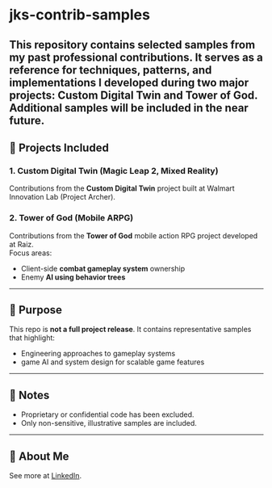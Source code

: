 # jks-contrib-samples

This repository contains selected samples from my past professional contributions. 
It serves as a reference for techniques, patterns, and implementations I developed during two major projects: **Custom Digital Twin** and **Tower of God**.
Additional samples will be included in the near future.
---

## 📂 Projects Included

### 1. Custom Digital Twin (Magic Leap 2, Mixed Reality)
Contributions from the **Custom Digital Twin** project built at Walmart Innovation Lab (Project Archer).  


### 2. Tower of God (Mobile ARPG)
Contributions from the **Tower of God** mobile action RPG project developed at Raiz.  
Focus areas:
- Client-side **combat gameplay system** ownership
- Enemy **AI using behavior trees**


---

## 🚀 Purpose
This repo is **not a full project release**. It contains representative samples that highlight:
- Engineering approaches to gameplay systems
- game AI and system design for scalable game features

---

## 📌 Notes
- Proprietary or confidential code has been excluded.
- Only non-sensitive, illustrative samples are included.

---

## 📖 About Me
See more at [LinkedIn](https://www.linkedin.com/in/keeseok-jeong).
